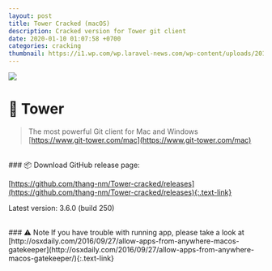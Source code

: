 ```yaml
---
layout: post
title: Tower Cracked (macOS)
description: Cracked version for Tower git client
date: 2020-01-10 01:07:58 +0700
categories: cracking
thumbnail: https://i1.wp.com/wp.laravel-news.com/wp-content/uploads/2018/03/tower-beta.png?resize=2200%2C1125
---
```


![](https://i1.wp.com/wp.laravel-news.com/wp-content/uploads/2018/03/tower-beta.png?resize=2200%2C1125)

<!-- {:.first-large-letter} -->
# 🗼 Tower
> The most powerful Git client for Mac and Windows<br>
[https://www.git-tower.com/mac](https://www.git-tower.com/mac)

<br>
### 📦 Download
GitHub release page:

[https://github.com/thang-nm/Tower-cracked/releases](https://github.com/thang-nm/Tower-cracked/releases){:.text-link}

Latest version: 3.6.0 (build 250)

<br>
### ⚠️ Note
If you have trouble with running app, please take a look at [http://osxdaily.com/2016/09/27/allow-apps-from-anywhere-macos-gatekeeper](http://osxdaily.com/2016/09/27/allow-apps-from-anywhere-macos-gatekeeper/){:.text-link}

